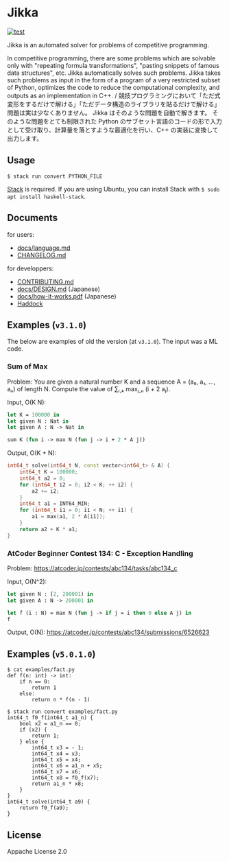# Jikka

[![test](https://github.com/kmyk/Jikka/actions/workflows/test.yml/badge.svg)](https://github.com/kmyk/Jikka/actions/workflows/test.yml)

Jikka is an automated solver for problems of competitive programming.

In competitive programming, there are some problems which are solvable only with "repeating formula transformations", "pasting snippets of famous data structures", etc.
Jikka automatically solves such problems.
Jikka takes such problems as input in the form of a program of a very restricted subset of Python, optimizes the code to reduce the computational complexity, and outputs as an implementation in C++.
/
競技プログラミングにおいて「ただ式変形をするだけで解ける」「ただデータ構造のライブラリを貼るだけで解ける」問題は実は少なくありません。
Jikka はそのような問題を自動で解きます。
そのような問題をとても制限された Python のサブセット言語のコードの形で入力として受け取り、計算量を落とすような最適化を行い、C++ の実装に変換して出力します。


## Usage

``` console
$ stack run convert PYTHON_FILE
```

[Stack](https://www.haskellstack.org/) is required. If you are using Ubuntu, you can install Stack with `$ sudo apt install haskell-stack`.


## Documents

for users:

-   [docs/language.md](https://github.com/kmyk/Jikka/blob/master/docs/language.md)
-   [CHANGELOG.md](https://github.com/kmyk/Jikka/blob/master/CHANGELOG.md)

for developpers:

-   [CONTRIBUTING.md](https://github.com/kmyk/Jikka/blob/master/CONTRIBUTING.md)
-   [docs/DESIGN.md](https://github.com/kmyk/Jikka/blob/master/docs/DESIGN.md) (Japanese)
-   [docs/how-it-works.pdf](https://github.com/kmyk/Jikka/blob/master/docs/how-it-works.pdf) (Japanese)
-   [Haddock](https://kmyk.github.io/Jikka/)


## Examples (`v3.1.0`)

The below are examples of old the version (at `v3.1.0`). The input was a ML code.

### Sum of Max

Problem:
You are given a natural number K and a sequence A = (a₀, a₁, …, aₙ) of length N.
Compute the value of ∑ᵢ˱ₖ maxⱼ˱ₙ (i + 2 aⱼ).

Input, O(K N):

``` sml
let K = 100000 in
let given N : Nat in
let given A : N -> Nat in

sum K (fun i -> max N (fun j -> i + 2 * A j))
```

Output, O(K + N):

``` c++
int64_t solve(int64_t N, const vector<int64_t> & A) {
    int64_t K = 100000;
    int64_t a2 = 0;
    for (int64_t i2 = 0; i2 < K; ++ i2) {
        a2 += i2;
    }
    int64_t a1 = INT64_MIN;
    for (int64_t i1 = 0; i1 < N; ++ i1) {
        a1 = max(a1, 2 * A[i1]);
    }
    return a2 + K * a1;
}
```

### AtCoder Beginner Contest 134: C - Exception Handling

Problem: <https://atcoder.jp/contests/abc134/tasks/abc134_c>

Input, O(N^2):

``` sml
let given N : [2, 200001) in
let given A : N -> 200001 in

let f (i : N) = max N (fun j -> if j = i then 0 else A j) in
f
```

Output, O(N): <https://atcoder.jp/contests/abc134/submissions/6526623>


## Examples (`v5.0.1.0`)

``` console
$ cat examples/fact.py
def f(n: int) -> int:
    if n == 0:
        return 1
    else:
        return n * f(n - 1)

$ stack run convert examples/fact.py
int64_t f0_f(int64_t a1_n) {
    bool x2 = a1_n == 0;
    if (x2) {
        return 1;
    } else {
        int64_t x3 = - 1;
        int64_t x4 = x3;
        int64_t x5 = x4;
        int64_t x6 = a1_n + x5;
        int64_t x7 = x6;
        int64_t x8 = f0_f(x7);
        return a1_n * x8;
    }
}
int64_t solve(int64_t a9) {
    return f0_f(a9);
}
```


## License

Appache License 2.0
